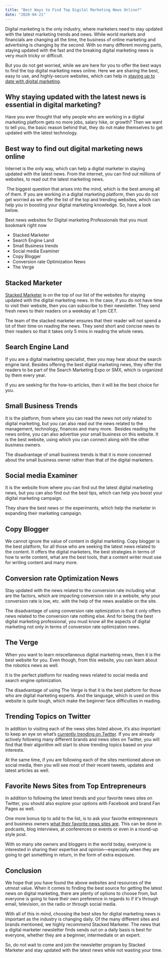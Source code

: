 ```yaml
---
title: "Best Ways to Find Top Digital Marketing News Online?"
date: "2020-04-21"
---
```


Digital marketing is the only industry, where marketers need to stay updated with the latest marketing trends and news. While world markets and financials are changing all the time, the business of online marketing and advertising is changing by the second. With so many different moving parts, staying updated with the fast and the breaking digital marketing news is very much tricky or difficult.

But you do not get worried, while we are here for you to offer the best ways to find the top digital marketing news online. Here we are sharing the best, easy to use, and highly-secure websites, which can help in [staying up to date with digital marketing](https://www.jeffbullas.com/digital-marketing-news-online/).

## Why staying updated with the latest news is essential in digital marketing?

Have you ever thought that why people who are working in a digital marketing platform gets no more jobs, salary hike, or growth? Then we want to tell you, the basic reason behind that, they do not make themselves to get updated with the latest technology.

## Best way to find out digital marketing news online

Internet is the only way, which can help a digital marketer in staying updated with the latest news. From the internet, you can find out millions of websites, to read out the latest marketing news.

 The biggest question that arises into the mind, which is the best among all of them. If you are working in a digital marketing platform, then you do not get worried as we offer the list of the top and trending websites, which can help you in boosting your digital marketing knowledge. So, have a look below.

Best news websites for Digital marketing Professionals that you must bookmark right now

- Stacked Marketer
- Search Engine Land
- Small Business trends
- Social media Examiner
- Copy Blogger
- Conversion rate Optimization News
- The Verge

## Stacked Marketer

[Stacked Marketer](https://zacjohnson.com/stacked-marketer/) is on the top of our list of the websites for staying updated with the digital marketing news. In the case, if you do not have time to visit their website, then you can subscribe to their newsletter. They send fresh news to their readers on a weekday at 1 pm CET.

The team of the stacked marketer ensures that their reader will not spend a lot of their time on reading the news. They send short and concise news to their readers so that it takes only 5 mins in reading the whole news.

## Search Engine Land

If you are a digital marketing specialist, then you may hear about the search engine land. Besides offering the best digital marketing news, they offer the readers to be part of the Search Marketing Expo or SMX, which is organized by them every year.

If you are seeking for the how-to articles, then it will be the best choice for you.

## Small Business Trends

It is the platform, from where you can read the news not only related to digital marketing, but you can also read out the news related to the management, technology, finances and many more.  Besides reading the news online, you can also advertise your small business on this website. It is the best website, using which you can connect along with the other business owners.

The disadvantage of small business trends is that it is more concerned about the small business owner rather than that of the digital marketers.

## Social media Examiner

It is the website from where you can find out the latest digital marketing news, but you can also find out the best tips, which can help you boost your digital marketing campaign.

They share the best news or the experiments, which help the marketer in expanding their marketing campaign.

## Copy Blogger

We cannot ignore the value of content in digital marketing. Copy blogger is the best platform, for all those who are seeking the latest news related to the content. It offers the digital marketers, the best strategies in terms of how to write content, what are the best tools, that a content writer must use for writing content and many more.

## Conversion rate Optimization News

Stay updated with the news related to the conversion rate including what are the factors, which are impacting conversion rate in a website, why your conversion rate is low, etc. with the help of the news available on the site.

The disadvantage of using conversion rate optimization is that it only offers news related to the conversion rate nothing else. And for being the best digital marketing professional, you must know all the aspects of digital marketing not only in terms of conversion rate optimization news.

## The Verge

When you want to learn miscellaneous digital marketing news, then it is the best website for you. Even though, from this website, you can learn about the robotics news as well.

It is the perfect platform for reading news related to social media and search engine optimization.

The disadvantage of using The Verge is that it is the best platform for those who are digital marketing experts. And the language, which is used on this website is quite tough, which make the beginner face difficulties in reading.

## Trending Topics on Twitter

In addition to visiting each of the news sites listed above, it’s also important to keep an eye on what’s [currently trending on Twitter](https://famoid.com/twitter-timeline-is-not-updating-properly/). If you are already actively following many different brands and news sites on Twitter, you will find that their algorithm will start to show trending topics based on your interests.

At the same time, if you are following each of the sites mentioned above on social media, then you will see most of their recent tweets, updates and latest articles as well.

## Favorite News Sites from Top Entrepreneurs

In addition to following the latest trends and your favorite news sites on Twitter, you should also explore your options with Facebook and brand Fan Pages as well.

One more bonus tip to add to the list, is to ask your favorite entrepreneurs and business owners [what their favorite news sites are](https://blogreign.com/50-entrepreneurs-share-their-favorite-tech-and-business-news-sites/). This can be done in podcasts, blog interviews, at conferences or events or even in a round-up style post.

With so many site owners and bloggers in the world today, everyone is interested in sharing their expertise and opinion—especially when they are going to get something in return, in the form of extra exposure.

## Conclusion

We hope that you have found the above websites and resources of the utmost value. When it comes to finding the best source for getting the latest news on digital marketing, there are plenty of options to choose from, but everyone is going to have their own preference in regards to if it's through email, television, on the radio or through social media.

With all of this in mind, choosing the best sites for digital marketing news is important as the industry is changing daily. Of the many different sites and brands mentioned, we highly recommend Stacked Marketer. The news that a digital marketer newsletter finds sends out on a daily basis is best for everyone, whether they are a beginner, intermediate or an expert.

So, do not wait to come and join the newsletter program by Stacked Marketer and stay updated with the latest news while not wasting your time.
